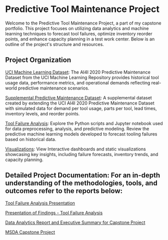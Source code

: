 # Predictive Tool Maintenance Project

Welcome to the Predictive Tool Maintenance Project, a part of my capstone portfolio. This project focuses on utilizing data analytics and machine learning techniques to forecast tool failures, optimize inventory reorder points, and enhance capacity planning in a test work center. Below is an outline of the project's structure and resources. 

## Project Organization 

[UCI Machine Learning Dataset](https://github.com/jcooper2368/JCProjectCode/raw/main/predictive-tool-maintenance/ai4i2020_pmd.csv): The AI4I 2020 Predictive Maintenance Dataset from the UCI Machine Learning Repository provides historical tool usage data, performance metrics, and operational demands reflecting real-world predictive maintenance scenarios. 

[Supplemental Predictive Maintenance Dataset](https://github.com/jcooper2368/JCProjectCode/raw/main/predictive-tool-maintenance/Supplemental%20Predictive%20Maintenance%20Dataset.xlsx): A supplemental dataset created by extending the UCI AI4I 2020 Predictive Maintenance Dataset with simulated data for demand per tool usage, parts per tool, lead times, inventory levels, and reorder points. 

[Tool Failure Analysis](predictive-tool-maintenance/Tool%20Failure%20Analysis%20(3).ipynb): Explore the Python scripts and Jupyter notebook used for data preprocessing, analysis, and predictive modeling. Review the predictive machine learning models developed to forecast tooling failures based on historical data. 

[Visualizations](https://public.tableau.com/app/profile/jasminecooper/viz/ToolFailureAnalysis/ExploringToolReliabilityandInventoryEfficiency): View Interactive dashboards and static visualizations showcasing key insights, including failure forecasts, inventory trends, and capacity planning. 

## Detailed Project Documentation: For an in-depth understanding of the methodologies, tools, and outcomes refer to the reports below: 

[Tool Failure Analysis Presentation](https://github.com/jcooper2368/JCProjectCode/raw/main/predictive-tool-maintenance/Tool%20Failure%20Analysis%20Presentation.pdf)

[Presentation of Findings - Tool Failure Analysis](https://github.com/jcooper2368/JCProjectCode/raw/main/predictive-tool-maintenance/Presentation%20of%20Findings%20-%20Tool%20Failure%20Analysis.pdf)

[Data Analytics Report and Executive Summary for Capstone Project](https://github.com/jcooper2368/JCProjectCode/raw/main/predictive-tool-maintenance/Data%20Analytics%20Report%20and%20Executive%20Summary%20for%20Capstone%20Project.pdf)

[MSDA Capstone Project](https://github.com/jcooper2368/JCProjectCode/raw/main/predictive-tool-maintenance/MSDA%20Capstone%20Project.pdf)






